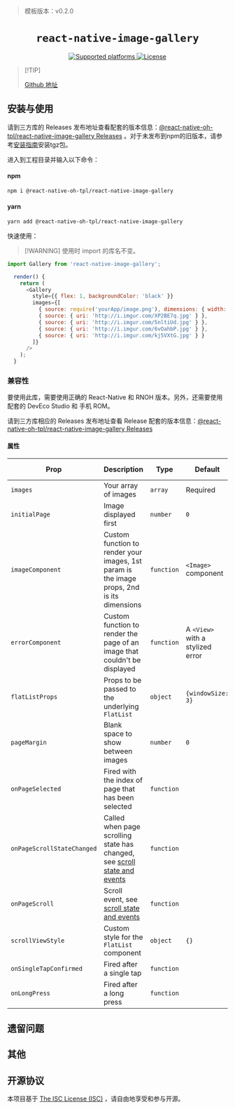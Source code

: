 > 模板版本：v0.2.0

<p align="center">
  <h1 align="center"> <code>react-native-image-gallery</code> </h1>
</p>
<p align="center">
    <a href="https://github.com/react-native-oh-library/react-native-image-gallery">
        <img src="https://img.shields.io/badge/platforms-android%20%7C%20ios%20%7C%20harmony%20-lightgrey.svg" alt="Supported platforms" />
    </a>
    <a href="">
        <img src="https://img.shields.io/badge/license-ISC-green.svg" alt="License" />
    </a>
</p>

>   [!TIP]  
>
> [Github 地址](https://github.com/react-native-oh-library/react-native-image-gallery/tree/sig)

## 安装与使用

请到三方库的 Releases 发布地址查看配套的版本信息：[@react-native-oh-tpl/react-native-image-gallery Releases](https://github.com/react-native-oh-library/react-native-image-gallery/releases) 。对于未发布到npm的旧版本，请参考[安装指南](/zh-cn/tgz-usage.md)安装tgz包。

进入到工程目录并输入以下命令：

<!-- tabs:start -->

#### **npm**

```bash
npm i @react-native-oh-tpl/react-native-image-gallery
```

#### **yarn**

```bash
yarn add @react-native-oh-tpl/react-native-image-gallery
```

<!-- tabs:end -->

快速使用：

> [!WARNING] 使用时 import 的库名不变。

```js
import Gallery from 'react-native-image-gallery';

  render() {
    return (
      <Gallery
        style={{ flex: 1, backgroundColor: 'black' }}
        images={[
          { source: require('yourApp/image.png'), dimensions: { width: 150, height: 150 } },
          { source: { uri: 'http://i.imgur.com/XP2BE7q.jpg' } },
          { source: { uri: 'http://i.imgur.com/5nltiUd.jpg' } },
          { source: { uri: 'http://i.imgur.com/6vOahbP.jpg' } },
          { source: { uri: 'http://i.imgur.com/kj5VXtG.jpg' } }
        ]}
      />
    );
  }
```

### 兼容性

要使用此库，需要使用正确的 React-Native 和 RNOH 版本。另外，还需要使用配套的 DevEco Studio 和 手机 ROM。

请到三方库相应的 Releases 发布地址查看 Release 配套的版本信息：[@react-native-oh-tpl/react-native-image-gallery Releases](https://github.com/react-native-oh-library/react-native-image-gallery/releases)

#### 属性

| Prop   | Description | Type  | Default | Platform | HarmonyOS Support |
| --------------------- | --------------------- | -------- | -------- |----------|-------------------|
`images` | Your array of images | `array` | Required | all      | yes               |
`initialPage` | Image displayed first | `number` | `0`|    all      | yes               |
`imageComponent` | Custom function to render your images, 1st param is the image props, 2nd is its dimensions | `function` | `<Image>` component|    all      | yes               |
`errorComponent` | Custom function to render the page of an image that couldn't be displayed | `function` | A `<View>` with a stylized error|    all      | yes               |
`flatListProps` | Props to be passed to the underlying `FlatList` | `object` | `{windowSize: 3}`|     all     | yes               |
`pageMargin` | Blank space to show between images | `number` | `0`|     all     | yes               |
`onPageSelected` | Fired with the index of page that has been selected | `function`|          |    all      | yes               |
`onPageScrollStateChanged` | Called when page scrolling state has changed, see [scroll state and events](#scroll-state-and-events) | `function`|     |  all        | yes               |
`onPageScroll` | Scroll event, see [scroll state and events](#scroll-state-and-events) | `function`|      |    all      | yes               |
`scrollViewStyle` | Custom style for the `FlatList` component | `object` | `{}`|     all     | yes               |
`onSingleTapConfirmed` | Fired after a single tap | `function`|   |      all    | yes               |
`onLongPress` | Fired after a long press | `function`|     |      all    | yes               |

## 遗留问题

## 其他

## 开源协议

本项目基于 [The ISC License (ISC)](https://choosealicense.com/licenses/isc) ，请自由地享受和参与开源。
